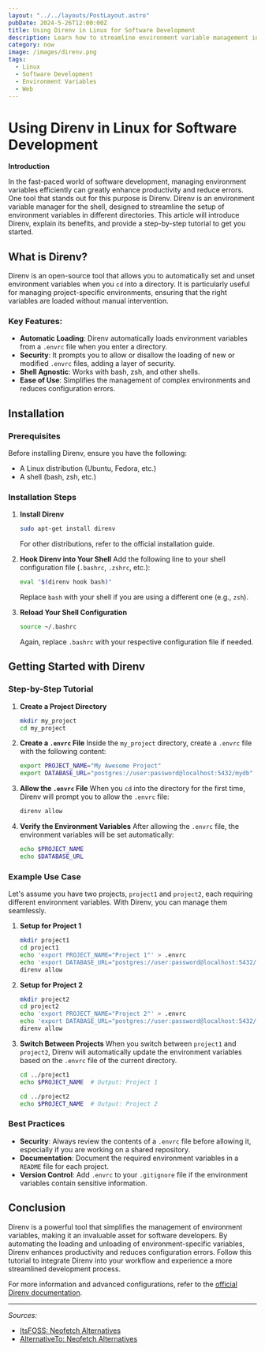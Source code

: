 ```yaml
---
layout: "../../layouts/PostLayout.astro"
pubDate: 2024-5-26T12:00:00Z
title: Using Direnv in Linux for Software Development
description: Learn how to streamline environment variable management in Linux with Direnv.
category: now
image: /images/direnv.png
tags:
  - Linux
  - Software Development
  - Environment Variables
  - Web
---
```


# Using Direnv in Linux for Software Development

**Introduction**

In the fast-paced world of software development, managing environment variables efficiently can greatly enhance productivity and reduce errors. One tool that stands out for this purpose is Direnv. Direnv is an environment variable manager for the shell, designed to streamline the setup of environment variables in different directories. This article will introduce Direnv, explain its benefits, and provide a step-by-step tutorial to get you started.

## What is Direnv?

Direnv is an open-source tool that allows you to automatically set and unset environment variables when you `cd` into a directory. It is particularly useful for managing project-specific environments, ensuring that the right variables are loaded without manual intervention.

### Key Features:

- **Automatic Loading**: Direnv automatically loads environment variables from a `.envrc` file when you enter a directory.
- **Security**: It prompts you to allow or disallow the loading of new or modified `.envrc` files, adding a layer of security.
- **Shell Agnostic**: Works with bash, zsh, and other shells.
- **Ease of Use**: Simplifies the management of complex environments and reduces configuration errors.

## Installation

### Prerequisites

Before installing Direnv, ensure you have the following:

- A Linux distribution (Ubuntu, Fedora, etc.)
- A shell (bash, zsh, etc.)

### Installation Steps

1. **Install Direnv**

   ```sh
   sudo apt-get install direnv
   ```

   For other distributions, refer to the official installation guide.

2. **Hook Direnv into Your Shell**
   Add the following line to your shell configuration file (`.bashrc`, `.zshrc`, etc.):

   ```sh
   eval "$(direnv hook bash)"
   ```

   Replace `bash` with your shell if you are using a different one (e.g., `zsh`).

3. **Reload Your Shell Configuration**
   ```sh
   source ~/.bashrc
   ```
   Again, replace `.bashrc` with your respective configuration file if needed.

## Getting Started with Direnv

### Step-by-Step Tutorial

1. **Create a Project Directory**

   ```sh
   mkdir my_project
   cd my_project
   ```

2. **Create a `.envrc` File**
   Inside the `my_project` directory, create a `.envrc` file with the following content:

   ```sh
   export PROJECT_NAME="My Awesome Project"
   export DATABASE_URL="postgres://user:password@localhost:5432/mydb"
   ```

3. **Allow the `.envrc` File**
   When you `cd` into the directory for the first time, Direnv will prompt you to allow the `.envrc` file:

   ```sh
   direnv allow
   ```

4. **Verify the Environment Variables**
   After allowing the `.envrc` file, the environment variables will be set automatically:
   ```sh
   echo $PROJECT_NAME
   echo $DATABASE_URL
   ```

### Example Use Case

Let's assume you have two projects, `project1` and `project2`, each requiring different environment variables. With Direnv, you can manage them seamlessly.

1. **Setup for Project 1**

   ```sh
   mkdir project1
   cd project1
   echo 'export PROJECT_NAME="Project 1"' > .envrc
   echo 'export DATABASE_URL="postgres://user:password@localhost:5432/project1db"' >> .envrc
   direnv allow
   ```

2. **Setup for Project 2**

   ```sh
   mkdir project2
   cd project2
   echo 'export PROJECT_NAME="Project 2"' > .envrc
   echo 'export DATABASE_URL="postgres://user:password@localhost:5432/project2db"' >> .envrc
   direnv allow
   ```

3. **Switch Between Projects**
   When you switch between `project1` and `project2`, Direnv will automatically update the environment variables based on the `.envrc` file of the current directory.

   ```sh
   cd ../project1
   echo $PROJECT_NAME  # Output: Project 1

   cd ../project2
   echo $PROJECT_NAME  # Output: Project 2
   ```

### Best Practices

- **Security**: Always review the contents of a `.envrc` file before allowing it, especially if you are working on a shared repository.
- **Documentation**: Document the required environment variables in a `README` file for each project.
- **Version Control**: Add `.envrc` to your `.gitignore` file if the environment variables contain sensitive information.

## Conclusion

Direnv is a powerful tool that simplifies the management of environment variables, making it an invaluable asset for software developers. By automating the loading and unloading of environment-specific variables, Direnv enhances productivity and reduces configuration errors. Follow this tutorial to integrate Direnv into your workflow and experience a more streamlined development process.

For more information and advanced configurations, refer to the [official Direnv documentation](https://direnv.net/).

---

_Sources:_

- [ItsFOSS: Neofetch Alternatives](https://itsfoss.com/neofetch-alternatives)
- [AlternativeTo: Neofetch Alternatives](https://alternativeto.net/software/neofetch)
